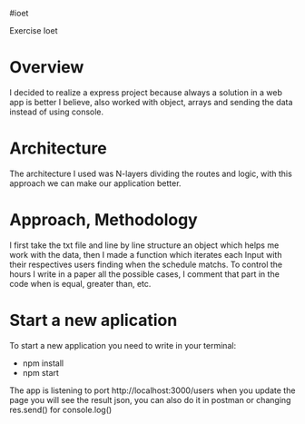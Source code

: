 #ioet

Exercise Ioet

# Overview

I decided to realize a express project because always a solution in a web app is better I believe, also worked with object, arrays and sending the data instead of using console.

# Architecture

The architecture I used was N-layers dividing the routes and logic, with this approach we can make our application better.

# Approach, Methodology

I first take the txt file and line by line structure an object which helps me work with the data, then I made a function which iterates each Input with their respectives users finding when the schedule matchs.
To control the hours I write in a paper all the possible cases, I comment that part in the code when is equal, greater than, etc.

# Start a new aplication

To start a new application you need to write in your terminal:

- npm install
- npm start

The app is listening to port http://localhost:3000/users when you update the page you will see the result json, you can also do it in postman or changing res.send() for console.log()
